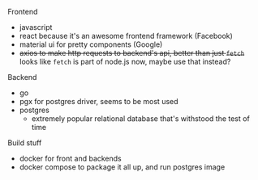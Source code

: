 Frontend
- javascript
- react because it's an awesome frontend framework (Facebook)
- material ui for pretty components (Google)
- ~~axios to make http requests to backend's api, better than just `fetch`~~ looks like `fetch` is part of node.js now, maybe use that instead?


Backend
- go
- pgx for postgres driver, seems to be most used
- postgres
  - extremely popular relational database that's withstood the test of time


Build stuff
- docker for front and backends
- docker compose to package it all up, and run postgres image
